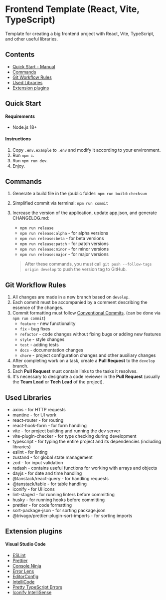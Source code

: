 # Frontend Template (React, Vite, TypeScript)
Template for creating a big frontend project with React, Vite, TypeScript, and other useful libraries.

## Contents

-   [Quick Start - Manual](#1)
-   [Commands](#2)
-   [Git Workflow Rules](#3)
-   [Used Libraries](#4)
-   [Extension plugins](#5)

## <a name="1">Quick Start</a>

#### Requirements

-   Node.js 18+

#### Instructions

1. Copy `.env.example` to `.env` and modify it according to your environment.
2. Run `npm i`.
3. Run `npm run dev`.
4. Enjoy.

## <a name="2">Commands</a>

1. Generate a build file in the /public folder: `npm run build:checksum`
2. Simplified commit via terminal: `npm run commit`
3. Increase the version of the application, update app.json, and generate CHANGELOG.md:

    - `npm run release`
    - `npm run release:alpha` - for alpha versions
    - `npm run release:beta` - for beta versions
    - `npm run release:patch` - for patch versions
    - `npm run release:minor` - for minor versions
    - `npm run release:major` - for major versions

    > After these commands, you must call `git push --follow-tags origin develop` to push the version tag to GitHub.

## <a name="3">Git Workflow Rules</a>

1. All changes are made in a new branch based on `develop`.
2. Each commit must be accompanied by a comment describing the essence of the changes.
3. Commit formatting must follow [Conventional Commits](https://www.conventionalcommits.org/en/v1.0.0/). (can be done via `npm run commit`)
    - `feature` - new functionality
    - `fix` - bug fixes
    - `refactor` - code changes without fixing bugs or adding new features
    - `style` - style changes
    - `test` - adding tests
    - `docs` - documentation changes
    - `chore` - project configuration changes and other auxiliary changes
4. After completing work on a task, create a **Pull Request** to the `develop` branch.
5. Each **Pull Request** must contain links to the tasks it resolves.
6. It's necessary to designate a code reviewer in the **Pull Request** (usually the **Team Lead** or **Tech Lead** of the project).

## <a name="4">Used Libraries</a>

-   axios - for HTTP requests
-   mantine - for UI work
-   react-router - for routing
-   react-hook-form - for form handling
-   vite - for project building and running the dev server
-   vite-plugin-checker - for type checking during development
-   typescript - for typing the entire project and its dependencies (including libraries)
-   eslint - for linting
-   zustand - for global state management
-   zod - for input validation
-   radash - contains useful functions for working with arrays and objects
-   dayjs - for date and time handling
-   @tanstack/react-query - for handling requests
-   @tanstack/table - for table handling
-   iconify - for UI icons
-   lint-staged - for running linters before committing
-   husky - for running hooks before committing
-   prettier - for code formatting
-   sort-package-json - for sorting package.json
-   @trivago/prettier-plugin-sort-imports - for sorting imports

## <a name="5">Extension plugins</a>

#### Visual Studio Code

-   [ESLint](https://marketplace.visualstudio.com/items?itemName=dbaeumer.vscode-eslint)
-   [Prettier](https://marketplace.visualstudio.com/items?itemName=esbenp.prettier-vscode)
-   [Console Ninja](https://marketplace.visualstudio.com/items?itemName=WallabyJs.console-ninja)
-   [Error Lens](https://marketplace.visualstudio.com/items?itemName=usernamehw.errorlens)
-   [EditorConfig](https://marketplace.visualstudio.com/items?itemName=EditorConfig.EditorConfig)
-   [IntelliCode](https://marketplace.visualstudio.com/items?itemName=VisualStudioExptTeam.vscodeintellicode)
-   [Pretty TypeScript Errors](https://marketplace.visualstudio.com/items?itemName=yoavbls.pretty-ts-errors)
-   [Iconify IntelliSense](https://marketplace.visualstudio.com/items?itemName=antfu.iconify)
